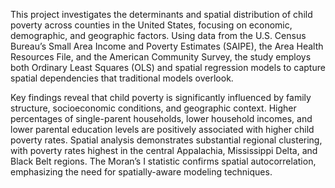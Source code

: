 This project investigates the determinants and spatial distribution of child poverty across counties in the United States, focusing on economic, demographic, and geographic factors. Using data from the U.S. Census Bureau’s Small Area Income and Poverty Estimates (SAIPE), the Area Health Resources File, and the American Community Survey, the study employs both Ordinary Least Squares (OLS) and spatial regression models to capture spatial dependencies that traditional models overlook.

Key findings reveal that child poverty is significantly influenced by family structure, socioeconomic conditions, and geographic context. Higher percentages of single-parent households, lower household incomes, and lower parental education levels are positively associated with higher child poverty rates. Spatial analysis demonstrates substantial regional clustering, with poverty rates highest in the central Appalachia, Mississippi Delta, and Black Belt regions. The Moran’s I statistic confirms spatial autocorrelation, emphasizing the need for spatially-aware modeling techniques.
